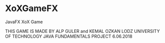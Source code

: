 # XoXGameFX
JavaFX XoX Game

THIS GAME IS MADE BY ALP GULER and KEMAL OZKAN 
LODZ UNIVERSITY OF TECHNOLOGY JAVA FUNDAMENTALS PROJECT
6.06.2018
